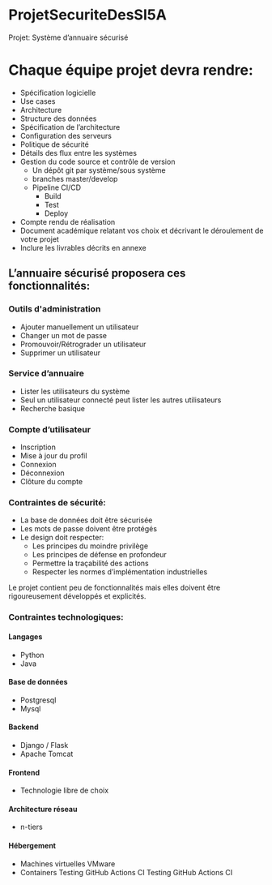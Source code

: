 # ProjetSecuriteDesSI5A
Projet: Système d’annuaire sécurisé

# Chaque équipe projet devra rendre:

- Spécification logicielle
- Use cases
- Architecture
- Structure des données
- Spécification de l’architecture
- Configuration des serveurs
- Politique de sécurité
- Détails des flux entre les systèmes
- Gestion du code source et contrôle de version
  - Un dépôt git par système/sous système
  - branches master/develop
  - Pipeline CI/CD
    - Build
    - Test
    - Deploy
- Compte rendu de réalisation
- Document académique relatant vos choix et décrivant le déroulement de votre projet
- Inclure les livrables décrits en annexe

## L’annuaire sécurisé proposera ces fonctionnalités:

### Outils d'administration
- Ajouter manuellement un utilisateur
- Changer un mot de passe
- Promouvoir/Rétrograder un utilisateur
- Supprimer un utilisateur

### Service d’annuaire
- Lister les utilisateurs du système
- Seul un utilisateur connecté peut lister les autres utilisateurs
- Recherche basique

### Compte d’utilisateur
- Inscription
- Mise à jour du profil
- Connexion
- Déconnexion
- Clôture du compte

### Contraintes de sécurité:
- La base de données doit être sécurisée
- Les mots de passe doivent être protégés
- Le design doit respecter:
  - Les principes du moindre privilège
  - Les principes de défense en profondeur
  - Permettre la traçabilité des actions
  - Respecter les normes d’implémentation industrielles

Le projet contient peu de fonctionnalités mais elles doivent être rigoureusement développés et explicités.

### Contraintes technologiques:

#### Langages
- Python
- Java

#### Base de données
- Postgresql
- Mysql

#### Backend
- Django / Flask
- Apache Tomcat

#### Frontend
- Technologie libre de choix

#### Architecture réseau
- n-tiers

#### Hébergement
- Machines virtuelles VMware
- Containers
T e s t i n g   G i t H u b   A c t i o n s   C I  
 T e s t i n g   G i t H u b   A c t i o n s   C I  
 